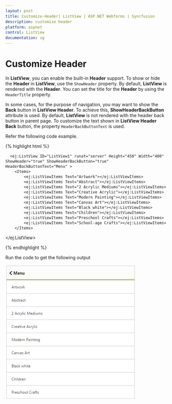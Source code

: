 ```yaml
---
layout: post
title: Customize-Header| ListView | ASP.NET Webforms | Syncfusion
description: customize header
platform: aspnet
control: ListView
documentation: ug
---
```


# Customize Header

In **ListView**, you can enable the built-in **Header** support. To show or hide the **Header** in **ListView**, use the `ShowHeader` property. By default, **ListView** is rendered with the **Header**. You can set the title for the **Header** by using the `HeaderTitle` property.

In some cases, for the purpose of navigation, you may want to show the **Back** button in **ListView Header**. To achieve this, **ShowHeaderBackButton** attribute is used. By default, **ListView** is not rendered with the header back button in parent page. To customize the text shown in **ListView Header Back** button, the property `HeaderBackButtonText` is used. 

Refer the following code example.

{% highlight html %}


      <ej:ListView ID="ListView1" runat="server" Height="450" Width="400" ShowHeader="true" ShowHeaderBackButton="true" HeaderBackButtonText="Menu" >
        <Items>
            <ej:ListViewItems Text="Artwork"></ej:ListViewItems>
            <ej:ListViewItems Text="Abstract"></ej:ListViewItems>
            <ej:ListViewItems Text="2 Acrylic Mediums"></ej:ListViewItems>
            <ej:ListViewItems Text="Creative Acrylic"></ej:ListViewItems>
            <ej:ListViewItems Text="Modern Painting"></ej:ListViewItems>
            <ej:ListViewItems Text="Canvas Art"></ej:ListViewItems>
            <ej:ListViewItems Text="Black white"></ej:ListViewItems>
            <ej:ListViewItems Text="Children"></ej:ListViewItems>
            <ej:ListViewItems Text="Preschool Crafts"></ej:ListViewItems>
            <ej:ListViewItems Text="School-age Crafts"></ej:ListViewItems>
        </Items>
 </ej:ListView>


    
{% endhighlight %}


Run the code to get the following output

![Customize-Header](Customize-Header_images/Customize-Header_img1.png) 

